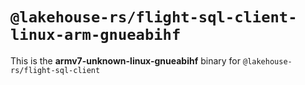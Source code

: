 # `@lakehouse-rs/flight-sql-client-linux-arm-gnueabihf`

This is the **armv7-unknown-linux-gnueabihf** binary for `@lakehouse-rs/flight-sql-client`
